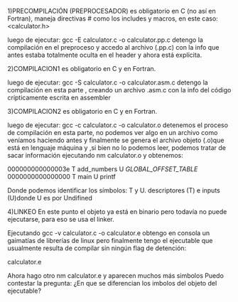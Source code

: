 1)PRECOMPILACIÓN (PREPROCESADOR)
es obligatorio en C (no así en Fortran), maneja directivas # como los includes y macros, en este caso:
<calculator.h>

luego de ejecutar:
gcc -E calculator.c -o calculator.pp.c 
detengo la compilación en el preproceso y accedo al archivo (.pp.c) con la info que antes estaba totalmente oculta en el header y ahora está explícita.

2)COMPILACION1
es obligatorio en C y en Fortran.

luego de ejecutar:
gcc -S calculator.c -o calculator.asm.c 
detengo la compilación en esta parte , creando un archivo .asm.c con la info del código crípticamente escrita en assembler

3)COMPILACION2
es obligatorio en C y en Fortran.

luego de ejecutar:
gcc -c calculator.c -o calculator.o 
detenemos el proceso de compilación en esta parte, no podemos ver algo en un archivo como veníamos haciendo antes y finalmente se genera el archivo objeto (.o)que está en lenguaje máquina y ,si bien no lo podemos leer, podemos tratar de sacar información ejecutando 
nm calculator.o 
y obtenemos:

000000000000003e T add_numbers
                 U _GLOBAL_OFFSET_TABLE_
0000000000000000 T main
                 U printf

Donde podemos identificar los símbolos: T y U.
descriptores (T) e inputs (U)donde U es por Undifined

4)LINKEO
En este punto el objeto ya está en binario pero todavía no puede ejecutarse, para eso se usa el linker.

Ejecutando 
gcc -v calculator.c -o calculator.e
obtengo en consola un gaimatías de librerías de linux pero finalmente tengo el ejecutable que usualmente resulta de compilar sin ningún flag de detención:

calculator.e

Ahora hago otro nm calculator.e y aparecen muchos más simbolos
Puedo contestar la pregunta: ¿En que se diferencian los imbolos del objeto del ejecutable?





